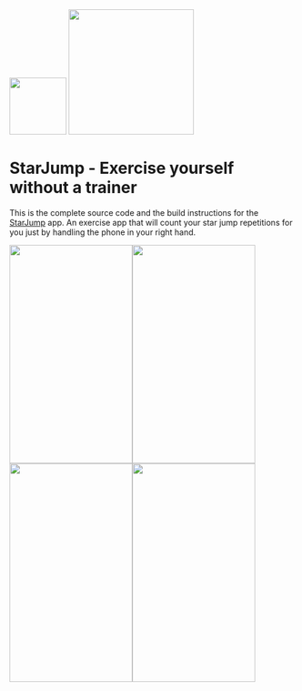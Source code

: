 <img src="https://i.ibb.co/hMbfXVv/starjumpicon.jpg" width="100" height="100">
<img src="https://i.ibb.co/rZxFSRB/banner.png" width="220px" height="auto">

# StarJump - Exercise yourself without a trainer

This is the complete source code and the build instructions for the [StarJump](https://play.google.com/) app. An exercise app that will count your star jump repetitions for you just by handling the phone in your right hand.

<img src="https://i.ibb.co/g41W9QM/Screenshot-1585958296.png" width="216" height="384"><img src="https://i.ibb.co/0q7F2h1/Screenshot-1585958303.png" width="216" height="384"><img src="https://i.ibb.co/PFNW7qz/Screenshot-1585958308.png" width="216" height="384"><img src="https://i.ibb.co/BszRTxJ/Screenshot-1585958334.png" width="216" height="384">
